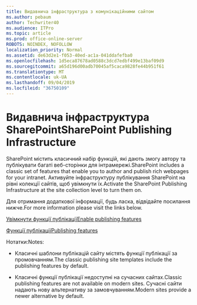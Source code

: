 ```yaml
---
title: Видавнича інфраструктура з комунікаційними сайтом
ms.author: pebaum
author: Techwriter40
ms.audience: ITPro
ms.topic: article
ms.prod: office-online-server
ROBOTS: NOINDEX, NOFOLLOW
localization_priority: Normal
ms.assetid: de63d2e1-f053-40ed-ac1a-041ddafefba0
ms.openlocfilehash: 1d5eca87678ad0588c3dcd7edbf499e13baf09d9
ms.sourcegitcommit: a65d196d00adb70045af5caca9828fe44b951f61
ms.translationtype: MT
ms.contentlocale: uk-UA
ms.lasthandoff: 09/04/2019
ms.locfileid: "36750109"
---
```

# <a name="sharepoint-publishing-infrastructure"></a><span data-ttu-id="545e5-102">Видавнича інфраструктура SharePoint</span><span class="sxs-lookup"><span data-stu-id="545e5-102">SharePoint Publishing Infrastructure</span></span>


<span data-ttu-id="545e5-103">SharePoint містить класичний набір функцій, які дають змогу автору та публікувати багаті веб-сторінки для інтрамережі.</span><span class="sxs-lookup"><span data-stu-id="545e5-103">SharePoint includes a classic set of features that enable you to author and publish rich webpages for your intranet.</span></span> <span data-ttu-id="545e5-104">Активуйте інфраструктуру публікування SharePoint на рівні колекції сайтів, щоб увімкнути їх.</span><span class="sxs-lookup"><span data-stu-id="545e5-104">Activate the SharePoint Publishing Infrastructure at the site collection level to turn them on.</span></span>

<span data-ttu-id="545e5-105">Для отримання додаткової інформації, будь ласка, відвідайте посилання нижче.</span><span class="sxs-lookup"><span data-stu-id="545e5-105">For more information please visit the links below.</span></span>

[<span data-ttu-id="545e5-106">Увімкнути функції публікації</span><span class="sxs-lookup"><span data-stu-id="545e5-106">Enable publishing features</span></span>](https://support.office.com/article/Enable-publishing-features-479677A6-8B33-4AC7-907D-071C1C7E4518)

[<span data-ttu-id="545e5-107">Функції публікації</span><span class="sxs-lookup"><span data-stu-id="545e5-107">Publishing features</span></span>](https://support.office.com/article/Features-enabled-in-a-SharePoint-Online-publishing-site-3AB3810C-3C2C-4361-9D0E-0CBE666EA0B0?wt.mc_id=O365_Portal_MMaven#__toc336865553)

<span data-ttu-id="545e5-108">Нотатки:</span><span class="sxs-lookup"><span data-stu-id="545e5-108">Notes:</span></span>

- <span data-ttu-id="545e5-109">Класичні шаблони публікацій сайту містять функції публікації за промовчанням.</span><span class="sxs-lookup"><span data-stu-id="545e5-109">The classic publishing site templates include the publishing features by default.</span></span>

- <span data-ttu-id="545e5-110">Класичні функції публікації недоступні на сучасних сайтах.</span><span class="sxs-lookup"><span data-stu-id="545e5-110">Classic publishing features are not available on modern sites.</span></span> <span data-ttu-id="545e5-111">Сучасні сайти надають нову альтернативу за замовчуванням.</span><span class="sxs-lookup"><span data-stu-id="545e5-111">Modern sites provide a newer alternative by default.</span></span>

